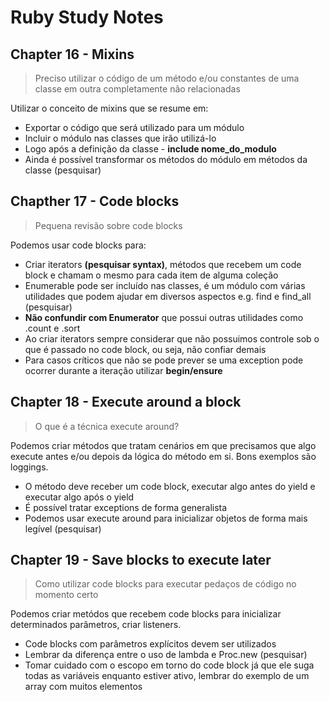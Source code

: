 # Ruby Study Notes


## Chapter 16 - Mixins
> Preciso utilizar o código de um método e/ou constantes de uma classe em outra completamente não relacionadas


Utilizar o conceito de mixins que se resume em:

- Exportar o código que será utilizado para um módulo
- Incluir o módulo nas classes que irão utilizá-lo
- Logo após a definição da classe - **include nome_do_modulo**
- Ainda é possível transformar os métodos do módulo em métodos da classe (pesquisar)

## Chapther 17 - Code blocks
> Pequena revisão sobre code blocks

Podemos usar code blocks para:

- Criar iterators **(pesquisar syntax)**, métodos que recebem um code block e chamam o mesmo para cada item de alguma coleção
- Enumerable pode ser incluído nas classes, é um módulo com várias utilidades que podem ajudar em diversos aspectos e.g. find e find_all (pesquisar)
- **Não confundir com Enumerator** que possui outras utilidades como .count e .sort
- Ao criar iterators sempre considerar que não possuimos controle sob o que é passado no code block, ou seja, não confiar demais
- Para casos críticos que não se pode prever se uma exception pode ocorrer durante a iteração utilizar **begin/ensure**

## Chapter 18 - Execute around a block
> O que é a técnica execute around?

Podemos criar métodos que tratam cenários em que precisamos que algo execute antes e/ou depois da lógica do método em si. Bons exemplos são loggings.
- O método deve receber um code block, executar algo antes do yield e executar algo após o yield
- É possível tratar exceptions de forma generalista
- Podemos usar execute around para inicializar objetos de forma mais legível (pesquisar)

## Chapter 19 - Save blocks to execute later
> Como utilizar code blocks para executar pedaços de código no momento certo

Podemos criar metódos que recebem code blocks para inicializar determinados parâmetros, criar listeners.
- Code blocks com parâmetros explícitos devem ser utilizados
- Lembrar da diferença entre o uso de lambda e Proc.new (pesquisar)
- Tomar cuidado com o escopo em torno do code block já que ele suga todas as variáveis enquanto estiver ativo, lembrar do exemplo de um array com muitos elementos
